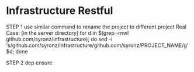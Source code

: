 # Infrastructure Restful

STEP 1
use similar command to rename the project to different project
Real Case: [in the server directory]
for d in $(grep -rnwl github.com/syronz/infrastructure); do sed -i 's/github.com\/syronz\/infrastructure/github.com\/syronz\/PROJECT_NAME/g' $d; done

STEP 2
dep ensure




